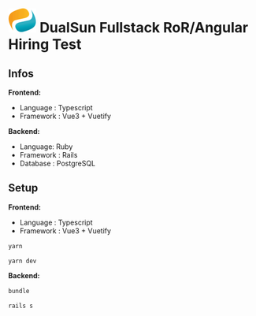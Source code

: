 # ![alt text](logo.png) DualSun Fullstack RoR/Angular Hiring Test


## Infos


**Frontend:**

- Language : Typescript
- Framework : Vue3 + Vuetify

**Backend:**

- Language: Ruby
- Framework : Rails
- Database : PostgreSQL


## Setup

**Frontend:**

- Language : Typescript
- Framework : Vue3 + Vuetify

```
yarn
```

```
yarn dev
```


**Backend:**

```
bundle
```

```
rails s
```